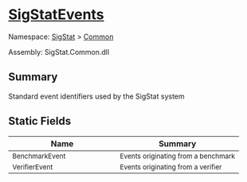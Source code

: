 # [SigStatEvents](./SigStatEvents.md)

Namespace: [SigStat]() > [Common](./README.md)

Assembly: SigStat.Common.dll

## Summary
Standard event identifiers used by the SigStat system

## Static Fields

| Name | Summary | 
| --- | --- | 
| <sub>BenchmarkEvent</sub><div style="pointer-events:none;cursor:default;"><img width=200 style="max-height:100%;max-width:100%;"/></div>| <sub>Events originating from a benchmark</sub>| <br>
| <sub>VerifierEvent</sub><div style="pointer-events:none;cursor:default;"><img width=200 style="max-height:100%;max-width:100%;"/></div>| <sub>Events originating from a verifier</sub>| <br>



